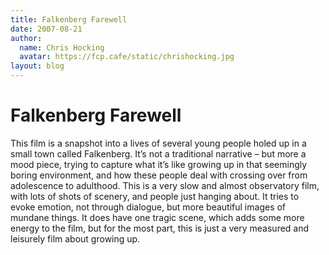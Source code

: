 ```yaml
---
title: Falkenberg Farewell
date: 2007-08-21
author:
  name: Chris Hocking
  avatar: https://fcp.cafe/static/chrishocking.jpg
layout: blog
---
```

# Falkenberg Farewell

This film is a snapshot into a lives of several young people holed up in a small town called Falkenberg. It’s not a traditional narrative – but more a mood piece, trying to capture what it’s like growing up in that seemingly boring environment, and how these people deal with crossing over from adolescence to adulthood. This is a very slow and almost observatory film, with lots of shots of scenery, and people just hanging about. It tries to evoke emotion, not through dialogue, but more beautiful images of mundane things. It does have one tragic scene, which adds some more energy to the film, but for the most part, this is just a very measured and leisurely film about growing up.
